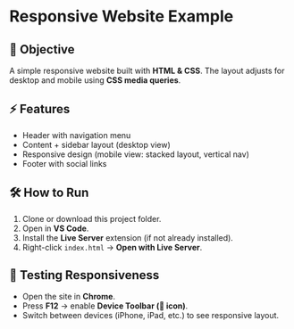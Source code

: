 
# Responsive Website Example

## 📌 Objective

A simple responsive website built with **HTML & CSS**. The layout adjusts for desktop and mobile using **CSS media queries**.

## ⚡ Features

* Header with navigation menu
* Content + sidebar layout (desktop view)
* Responsive design (mobile view: stacked layout, vertical nav)
* Footer with social links

## 🛠️ How to Run

1. Clone or download this project folder.
2. Open in **VS Code**.
3. Install the **Live Server** extension (if not already installed).
4. Right-click `index.html` → **Open with Live Server**.

## 📱 Testing Responsiveness

* Open the site in **Chrome**.
* Press **F12** → enable **Device Toolbar (📱 icon)**.
* Switch between devices (iPhone, iPad, etc.) to see responsive layout.


